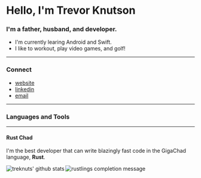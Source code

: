 # Hello, I'm Trevor Knutson 

### I'm a father, husband, and developer.
- I'm currently learing Android and Swift.
- I like to workout, play video games, and golf! 

---

### Connect
- [website]
- [linkedin]
- [email]

---

### Languages and Tools

---

#### Rust Chad

I'm the best developer that can write blazingly fast code in the GigaChad language, **Rust**.

<img alt="rustlings completion message" src="https://treknuts-image-bucket.s3.us-east-2.amazonaws.com/rustlings-complete.png" />

<img align="left" alt="treknuts' github stats" src="https://github-readme-stats.vercel.app/api?username=treknuts&show_icons=true&hide_border=true&theme=radical" />

<br/>
<br/>

[website]: https://treknuts.dev
[linkedin]: https://www.linkedin.com/in/treknuts/
[email]: mailto:trevorknutson.complete@gmail.com
